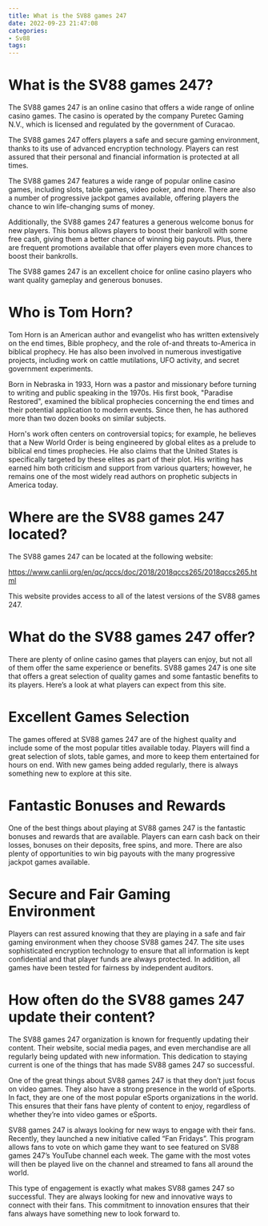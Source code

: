 ```yaml
---
title: What is the SV88 games 247
date: 2022-09-23 21:47:08
categories:
- Sv88
tags:
---
```



# What is the SV88 games 247?

The SV88 games 247 is an online casino that offers a wide range of online casino games. The casino is operated by the company Puretec Gaming N.V., which is licensed and regulated by the government of Curacao.

The SV88 games 247 offers players a safe and secure gaming environment, thanks to its use of advanced encryption technology. Players can rest assured that their personal and financial information is protected at all times.

The SV88 games 247 features a wide range of popular online casino games, including slots, table games, video poker, and more. There are also a number of progressive jackpot games available, offering players the chance to win life-changing sums of money.

Additionally, the SV88 games 247 features a generous welcome bonus for new players. This bonus allows players to boost their bankroll with some free cash, giving them a better chance of winning big payouts. Plus, there are frequent promotions available that offer players even more chances to boost their bankrolls.

The SV88 games 247 is an excellent choice for online casino players who want quality gameplay and generous bonuses.

# Who is Tom Horn?

Tom Horn is an American author and evangelist who has written extensively on the end times, Bible prophecy, and the role of-and threats to-America in biblical prophecy. He has also been involved in numerous investigative projects, including work on cattle mutilations, UFO activity, and secret government experiments.

Born in Nebraska in 1933, Horn was a pastor and missionary before turning to writing and public speaking in the 1970s. His first book, "Paradise Restored", examined the biblical prophecies concerning the end times and their potential application to modern events. Since then, he has authored more than two dozen books on similar subjects.

Horn's work often centers on controversial topics; for example, he believes that a New World Order is being engineered by global elites as a prelude to biblical end times prophecies. He also claims that the United States is specifically targeted by these elites as part of their plot. His writing has earned him both criticism and support from various quarters; however, he remains one of the most widely read authors on prophetic subjects in America today.

# Where are the SV88 games 247 located?

The SV88 games 247 can be located at the following website: 

https://www.canlii.org/en/qc/qccs/doc/2018/2018qccs265/2018qccs265.html

This website provides access to all of the latest versions of the SV88 games 247.

# What do the SV88 games 247 offer?

There are plenty of online casino games that players can enjoy, but not all of them offer the same experience or benefits. SV88 games 247 is one site that offers a great selection of quality games and some fantastic benefits to its players. Here’s a look at what players can expect from this site.

# Excellent Games Selection

The games offered at SV88 games 247 are of the highest quality and include some of the most popular titles available today. Players will find a great selection of slots, table games, and more to keep them entertained for hours on end. With new games being added regularly, there is always something new to explore at this site.

# Fantastic Bonuses and Rewards

One of the best things about playing at SV88 games 247 is the fantastic bonuses and rewards that are available. Players can earn cash back on their losses, bonuses on their deposits, free spins, and more. There are also plenty of opportunities to win big payouts with the many progressive jackpot games available.

# Secure and Fair Gaming Environment

Players can rest assured knowing that they are playing in a safe and fair gaming environment when they choose SV88 games 247. The site uses sophisticated encryption technology to ensure that all information is kept confidential and that player funds are always protected. In addition, all games have been tested for fairness by independent auditors.

# How often do the SV88 games 247 update their content?

The SV88 games 247 organization is known for frequently updating their content. Their website, social media pages, and even merchandise are all regularly being updated with new information. This dedication to staying current is one of the things that has made SV88 games 247 so successful.

One of the great things about SV88 games 247 is that they don’t just focus on video games. They also have a strong presence in the world of eSports. In fact, they are one of the most popular eSports organizations in the world. This ensures that their fans have plenty of content to enjoy, regardless of whether they’re into video games or eSports.

SV88 games 247 is always looking for new ways to engage with their fans. Recently, they launched a new initiative called “Fan Fridays”. This program allows fans to vote on which game they want to see featured on SV88 games 247’s YouTube channel each week. The game with the most votes will then be played live on the channel and streamed to fans all around the world.

This type of engagement is exactly what makes SV88 games 247 so successful. They are always looking for new and innovative ways to connect with their fans. This commitment to innovation ensures that their fans always have something new to look forward to.